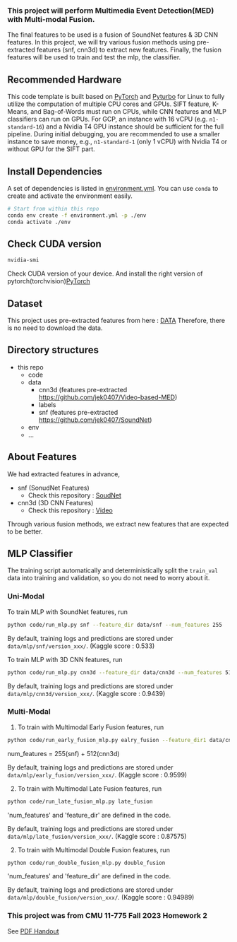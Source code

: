 ### This project will perform Multimedia Event Detection(MED) with Multi-modal Fusion.

The final features to be used is a fusion of SoundNet features & 3D CNN features.
In this project, we will try various fusion methods using pre-extracted features (snf, cnn3d) to extract new features.
Finally, the fusion features will be used to train and test the mlp, the classifier.

## Recommended Hardware

This code template is built based on [PyTorch](https://pytorch.org) and [Pyturbo](https://github.com/CMU-INF-DIVA/pyturbo) for Linux to fully utilize the computation of multiple CPU cores and GPUs.
SIFT feature, K-Means, and Bag-of-Words must run on CPUs, while CNN features and MLP classifiers can run on GPUs.
For GCP, an instance with 16 vCPU (e.g. `n1-standard-16`) and a Nvidia T4 GPU instance should be sufficient for the full pipeline.
During initial debugging, you are recommended to use a smaller instance to save money, e.g., `n1-standard-1` (only 1 vCPU) with Nvidia T4 or without GPU for the SIFT part.

## Install Dependencies

A set of dependencies is listed in [environment.yml](environment.yml). You can use `conda` to create and activate the environment easily.

```bash
# Start from within this repo
conda env create -f environment.yml -p ./env
conda activate ./env
```

## Check CUDA version

```bash
nvidia-smi
```
Check CUDA version of your device. And install the right version of pytorch(torchvision)[PyTorch](https://pytorch.org/get-started/previous-versions/)

## Dataset

This project uses pre-extracted features from here : [DATA](https://github.com/KevinQian97/11755-ISR-HW1#data-and-labels) 
Therefore, there is no need to download the data.


## Directory structures

* this repo
  * code
  * data
    * cnn3d (features pre-extracted https://github.com/jek0407/Video-based-MED)
    * labels
    * snf (features pre-extracted https://github.com/jek0407/SoundNet)
  * env
  * ...

## About Features

We had extracted features in advance, 

* snf (SonudNet Features)
  * Check this repository : [SoudNet](https://github.com/jek0407/SoundNet)
* cnn3d (3D CNN Features)
  * Check this repository : [Video](https://github.com/jek0407/Video-based-MED)

Through various fusion methods, we extract new features that are expected to be better.


## MLP Classifier

The training script automatically and deterministically split the `train_val` data into training and validation, so you do not need to worry about it.

### Uni-Modal

To train MLP with SoundNet features, run

```bash
python code/run_mlp.py snf --feature_dir data/snf --num_features 255
```

By default, training logs and predictions are stored under `data/mlp/snf/version_xxx/`. (Kaggle score : 0.533)


To train MLP with 3D CNN features, run

```bash
python code/run_mlp.py cnn3d --feature_dir data/cnn3d --num_features 512
```

By default, training logs and predictions are stored under `data/mlp/cnn3d/version_xxx/`. (Kaggle score : 0.9439)


### Multi-Modal
 
1) To train with Multimodal Early Fusion features, run
```bash
python code/run_early_fusion_mlp.py ealry_fusion --feature_dir1 data/cnn3d --feature_dir2 data/snf --num_features 767
```
num_features = 255(snf) + 512(cnn3d)

By default, training logs and predictions are stored under `data/mlp/early_fusion/version_xxx/`. (Kaggle score : 0.9599)

2) To train with Multimodal Late Fusion features, run
```bash
python code/run_late_fusion_mlp.py late_fusion 
```
'num_features' and 'feature_dir' are defined in the code.

By default, training logs and predictions are stored under `data/mlp/late_fusion/version_xxx/`. (Kaggle score : 0.87575)

2) To train with Multimodal Double Fusion features, run
```bash
python code/run_double_fusion_mlp.py double_fusion 
```
'num_features' and 'feature_dir' are defined in the code.

By default, training logs and predictions are stored under `data/mlp/double_fusion/version_xxx/`. (Kaggle score : 0.94989)

### This project was from CMU 11-775 Fall 2023 Homework 2
See [PDF Handout](docs/handout.pdf)